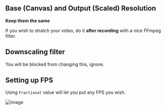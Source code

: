 ## Base (Canvas) and Output (Scaled) Resolution
**Keep them the same**

If you wish to stratch your video, do it __after recording__ with a nice FFmpeg filter.

## Downscaling filter
You will be blocked from changing this, ignore.

## Setting up FPS
Using `Fractional` value will let you put any FPS you wish.

![image](https://user-images.githubusercontent.com/59412384/236050616-b50a7a06-901b-45c2-84af-80fc748acafb.png)


